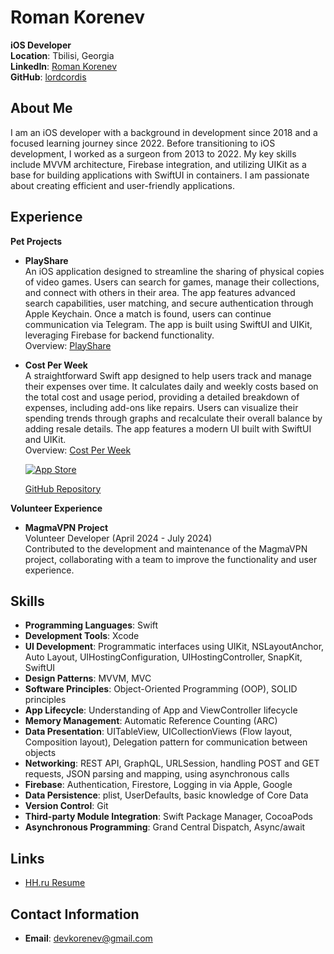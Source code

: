 # Roman Korenev  
**iOS Developer**  
**Location**: Tbilisi, Georgia  
**LinkedIn**: [Roman Korenev](https://www.linkedin.com/in/roman-korenev-123895188/)  
**GitHub**: [lordcordis](https://github.com/lordcordis)  

## About Me
I am an iOS developer with a background in development since 2018 and a focused learning journey since 2022. Before transitioning to iOS development, I worked as a surgeon from 2013 to 2022. My key skills include MVVM architecture, Firebase integration, and utilizing UIKit as a base for building applications with SwiftUI in containers. I am passionate about creating efficient and user-friendly applications.

## Experience
**Pet Projects**

- **PlayShare**  
  An iOS application designed to streamline the sharing of physical copies of video games. Users can search for games, manage their collections, and connect with others in their area. The app features advanced search capabilities, user matching, and secure authentication through Apple Keychain. Once a match is found, users can continue communication via Telegram. The app is built using SwiftUI and UIKit, leveraging Firebase for backend functionality.  
  Overview: [PlayShare](https://lordcordis.github.io/PlayShare/)  

- **Cost Per Week**  
  A straightforward Swift app designed to help users track and manage their expenses over time. It calculates daily and weekly costs based on the total cost and usage period, providing a detailed breakdown of expenses, including add-ons like repairs. Users can visualize their spending trends through graphs and recalculate their overall balance by adding resale details. The app features a modern UI built with SwiftUI and UIKit.  
  Overview: [Cost Per Week](https://lordcordis.github.io/Cost-Per-Week/)
  
  [![App Store](https://developer.apple.com/assets/elements/badges/download-on-the-app-store.svg)](https://apps.apple.com/ru/app/cost-per-week/id6736867770)

  [GitHub Repository](https://github.com/lordcordis/Cost-Per-Week)


**Volunteer Experience**
- **MagmaVPN Project**  
  Volunteer Developer (April 2024 - July 2024)  
  Contributed to the development and maintenance of the MagmaVPN project, collaborating with a team to improve the functionality and user experience.

## Skills
- **Programming Languages**: Swift
- **Development Tools**: Xcode
- **UI Development**: Programmatic interfaces using UIKit, NSLayoutAnchor, Auto Layout, UIHostingConfiguration, UIHostingController, SnapKit, SwiftUI
- **Design Patterns**: MVVM, MVC
- **Software Principles**: Object-Oriented Programming (OOP), SOLID principles
- **App Lifecycle**: Understanding of App and ViewController lifecycle
- **Memory Management**: Automatic Reference Counting (ARC)
- **Data Presentation**: UITableView, UICollectionViews (Flow layout, Composition layout), Delegation pattern for communication between objects
- **Networking**: REST API, GraphQL, URLSession, handling POST and GET requests, JSON parsing and mapping, using asynchronous calls
- **Firebase**: Authentication, Firestore, Logging in via Apple, Google
- **Data Persistence**: plist, UserDefaults, basic knowledge of Core Data
- **Version Control**: Git
- **Third-party Module Integration**: Swift Package Manager, CocoaPods
- **Asynchronous Programming**: Grand Central Dispatch, Async/await

## Links
- [HH.ru Resume](https://hh.ru/resume/dbcd8617ff06d96d5f0039ed1f4355656f4970)

## Contact Information
- **Email**: [devkorenev@gmail.com](mailto:devkorenev@gmail.com)
